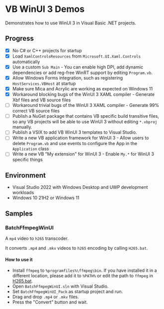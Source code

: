 # VB WinUI 3 Demos
Demonstrates how to use WinUI 3 in Visual Basic .NET projects.

## Progress
- [x] No C# or C++ projects for startup
- [x] Load `XamlControlsResources` from `Microsoft.UI.Xaml.Controls` automatically
- [x] Use a custom `Sub Main` - You can enable high DPI, add dynamic dependencies or add reg-free WinRT support by editing `Program.vb`.
- [x] Allow Windows Forms integration, such as registering `HostServices.VBHost` at startup
- [x] Make sure Mica and Acrylic are working as expected on Windows 11
- [x] Workaround blocking bugs of the WinUI 3 XAML compiler - Generate Xbf files and VB source files
- [ ] Workaround trivial bugs of the WinUI 3 XAML compiler - Generate 99% correct VB source files
- [ ] Publish a NuGet package that contains VB specific build transitive files, so any VB projects will be able to use WinUI 3 without editing `*.vbproj` manually.
- [ ] Publish a VSIX to add VB WinUI 3 templates to Visual Studio.
- [ ] Write a new VB application framework for WinUI 3 - Allow users to delete `Program.vb` and use events to configure the App in the `Application` class
- [ ] Write a new VB "My extension" for WinUI 3 - Enable `My.*` for WinUI 3 specific things

## Environment
- Visual Studio 2022 with Windows Desktop and UWP development workloads
- Windows 10 21H2 or Windows 11

## Samples
### BatchFfmpegWinUI
A `mp4` video to `h265` transcoder.

It converts `.mp4` and `.mkv` videos to `h265` encoding by calling `H265.bat`.

#### How to use it
- Install `ffmpeg` to `%programfiles%\ffmpeg\bin`. If you have installed it in a different location, please add it to `%PATH%` or edit the path to `ffmpeg` in [H265.bat](BatchFfmpegWinUI_Pack/BatchFfmpegWinUI/H265.bat).
- Open `BatchFfmpegWinUI.sln` with Visual Studio.
- Set `BatchFfmpegWinUI_Pack` as startup project and run.
- Drag and drop `.mp4` or `.mkv` files.
- Press the "Convert" button and wait.
